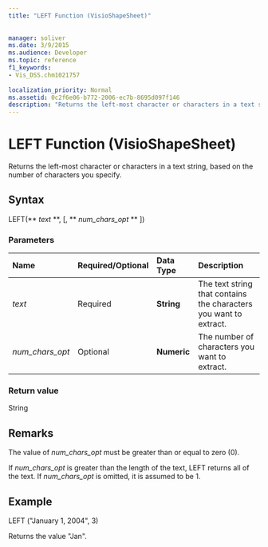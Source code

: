 ```yaml
---
title: "LEFT Function (VisioShapeSheet)"
 
 
manager: soliver
ms.date: 3/9/2015
ms.audience: Developer
ms.topic: reference
f1_keywords:
- Vis_DSS.chm1021757
 
localization_priority: Normal
ms.assetid: 0c2f6e06-b772-2006-ec7b-8695d097f146
description: "Returns the left-most character or characters in a text string, based on the number of characters you specify."
---
```


# LEFT Function (VisioShapeSheet)

Returns the left-most character or characters in a text string, based on the number of characters you specify.
  
## Syntax

LEFT(** *text* **, [, ** *num_chars_opt* ** ]) 
  
### Parameters

|**Name**|**Required/Optional**|**Data Type**|**Description**|
|:-----|:-----|:-----|:-----|
| _text_ <br/> |Required  <br/> |**String** <br/> |The text string that contains the characters you want to extract.  <br/> |
| _num_chars_opt_ <br/> |Optional  <br/> |**Numeric** <br/> |The number of characters you want to extract.  <br/> |
   
### Return value

String
  
## Remarks

The value of  _num_chars_opt_ must be greater than or equal to zero (0). 
  
If  _num_chars_opt_ is greater than the length of the text, LEFT returns all of the text. If  _num_chars_opt_ is omitted, it is assumed to be 1. 
  
## Example

LEFT ("January 1, 2004", 3) 
  
Returns the value "Jan". 
  

